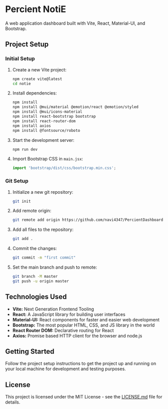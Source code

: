 # Percient NotiE

A web application dashboard built with Vite, React, Material-UI, and Bootstrap.

## Project Setup

### Initial Setup

1. Create a new Vite project:
    ```bash
    npm create vite@latest
    cd notie
    ```

2. Install dependencies:
    ```bash
    npm install
    npm install @mui/material @emotion/react @emotion/styled
    npm install @mui/icons-material
    npm install react-bootstrap bootstrap
    npm install react-router-dom
    npm install axios
    npm install @fontsource/roboto


    ```

3. Start the development server:
    ```bash
    npm run dev
    ```

4. Import Bootstrap CSS in `main.jsx`:
    ```javascript
    import 'bootstrap/dist/css/bootstrap.min.css';
    ```

### Git Setup

1. Initialize a new git repository:
    ```bash
    git init
    ```

2. Add remote origin:
    ```bash
    git remote add origin https://github.com/navi4347/PercientDashboard.git
    ```

3. Add all files to the repository:
    ```bash
    git add .
    ```

4. Commit the changes:
    ```bash
    git commit -m "first commit"
    ```

5. Set the main branch and push to remote:
    ```bash
    git branch -M master
    git push -u origin master
    ```

## Technologies Used

- **Vite:** Next Generation Frontend Tooling
- **React:** A JavaScript library for building user interfaces
- **Material-UI:** React components for faster and easier web development
- **Bootstrap:** The most popular HTML, CSS, and JS library in the world
- **React Router DOM:** Declarative routing for React
- **Axios:** Promise based HTTP client for the browser and node.js

## Getting Started

Follow the project setup instructions to get the project up and running on your local machine for development and testing purposes.

## License

This project is licensed under the MIT License - see the [LICENSE.md](LICENSE.md) file for details.



